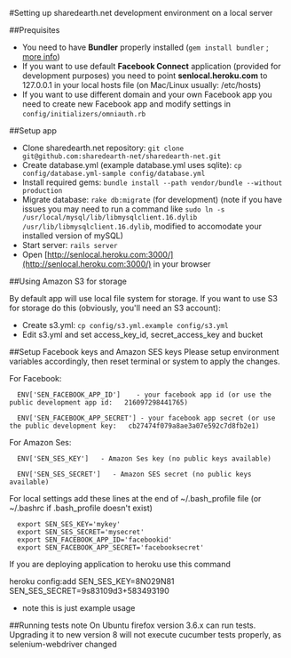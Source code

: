 #Setting up sharedearth.net development environment on a local server

##Prequisites

   * You need to have **Bundler** properly installed (`gem install bundler` ; [more info](http://gembundler.com/))
   * If you want to use default **Facebook Connect** application (provided for development purposes) you need to point **senlocal.heroku.com** to 127.0.0.1 in your local hosts file (on Mac/Linux usually: /etc/hosts)
   * If you want to use different domain and your own Facebook app you need to create new Facebook app and modify settings in `config/initializers/omniauth.rb`

##Setup app

   * Clone sharedearth.net repository: `git clone git@github.com:sharedearth-net/sharedearth-net.git`
   * Create database.yml (example database.yml uses sqlite): `cp config/database.yml-sample config/database.yml`
   * Install required gems: `bundle install --path vendor/bundle --without production`
   * Migrate database: `rake db:migrate` (for development) (note if you have issues you may need to run a command like `sudo ln -s /usr/local/mysql/lib/libmysqlclient.16.dylib /usr/lib/libmysqlclient.16.dylib`, modified to accomodate your installed version of mySQL)
   * Start server: `rails server`
   * Open [http://senlocal.heroku.com:3000/](http://senlocal.heroku.com:3000/) in your browser

##Using Amazon S3 for storage

By default app will use local file system for storage. If you want to use S3 for storage do this (obviously, you'll need an S3 account):

   * Create s3.yml: `cp config/s3.yml.example config/s3.yml`
   * Edit s3.yml and set access_key_id, secret_access_key and bucket
   

##Setup Facebook keys and Amazon SES keys
Please setup environment variables accordingly, then reset terminal or system to apply the changes.

   For Facebook:
      
      ENV['SEN_FACEBOOK_APP_ID']    - your facebook app id (or use the public development app id:   216097298441765)
      
      ENV['SEN_FACEBOOK_APP_SECRET'] - your facebook app secret (or use the public development key:   cb27474f079a8ae3a07e592c7d8fb2e1)
     
   For Amazon Ses:
      
      ENV['SEN_SES_KEY']   - Amazon Ses key (no public keys available)
      
      ENV['SEN_SES_SECRET']   - Amazon SES secret (no public keys available)
       
 For local settings add these lines at the end of ~/.bash_profile file (or ~/.bashrc if .bash_profile doesn't exist)
 
      export SEN_SES_KEY='mykey'
      export SEN_SES_SECRET='mysecret'
      export SEN_FACEBOOK_APP_ID='facebookid'
      export SEN_FACEBOOK_APP_SECRET='facebooksecret'
  
       
 If you are deploying application to heroku use this command 
 
 heroku config:add SEN_SES_KEY=8N029N81 SEN_SES_SECRET=9s83109d3+583493190
 
* note this is just example usage

##Running tests note
  On Ubuntu firefox version 3.6.x can run tests. Upgrading it to new version 8 will not execute cucumber tests properly, as selenium-webdriver changed
